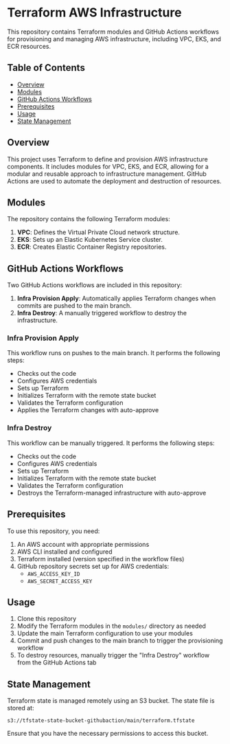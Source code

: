 # Terraform AWS Infrastructure

This repository contains Terraform modules and GitHub Actions workflows for provisioning and managing AWS infrastructure, including VPC, EKS, and ECR resources.

## Table of Contents

- [Overview](#overview)
- [Modules](#modules)
- [GitHub Actions Workflows](#github-actions-workflows)
- [Prerequisites](#prerequisites)
- [Usage](#usage)
- [State Management](#state-management)

## Overview

This project uses Terraform to define and provision AWS infrastructure components. It includes modules for VPC, EKS, and ECR, allowing for a modular and reusable approach to infrastructure management. GitHub Actions are used to automate the deployment and destruction of resources.

## Modules

The repository contains the following Terraform modules:

1. **VPC**: Defines the Virtual Private Cloud network structure.
2. **EKS**: Sets up an Elastic Kubernetes Service cluster.
3. **ECR**: Creates Elastic Container Registry repositories.

## GitHub Actions Workflows

Two GitHub Actions workflows are included in this repository:

1. **Infra Provision Apply**: Automatically applies Terraform changes when commits are pushed to the main branch.
2. **Infra Destroy**: A manually triggered workflow to destroy the infrastructure.

### Infra Provision Apply

This workflow runs on pushes to the main branch. It performs the following steps:
- Checks out the code
- Configures AWS credentials
- Sets up Terraform
- Initializes Terraform with the remote state bucket
- Validates the Terraform configuration
- Applies the Terraform changes with auto-approve

### Infra Destroy

This workflow can be manually triggered. It performs the following steps:
- Checks out the code
- Configures AWS credentials
- Sets up Terraform
- Initializes Terraform with the remote state bucket
- Validates the Terraform configuration
- Destroys the Terraform-managed infrastructure with auto-approve

## Prerequisites

To use this repository, you need:

1. An AWS account with appropriate permissions
2. AWS CLI installed and configured
3. Terraform installed (version specified in the workflow files)
4. GitHub repository secrets set up for AWS credentials:
   - `AWS_ACCESS_KEY_ID`
   - `AWS_SECRET_ACCESS_KEY`

## Usage

1. Clone this repository
2. Modify the Terraform modules in the `modules/` directory as needed
3. Update the main Terraform configuration to use your modules
4. Commit and push changes to the main branch to trigger the provisioning workflow
5. To destroy resources, manually trigger the "Infra Destroy" workflow from the GitHub Actions tab

## State Management

Terraform state is managed remotely using an S3 bucket. The state file is stored at:

```
s3://tfstate-state-bucket-githubaction/main/terraform.tfstate
```

Ensure that you have the necessary permissions to access this bucket.
